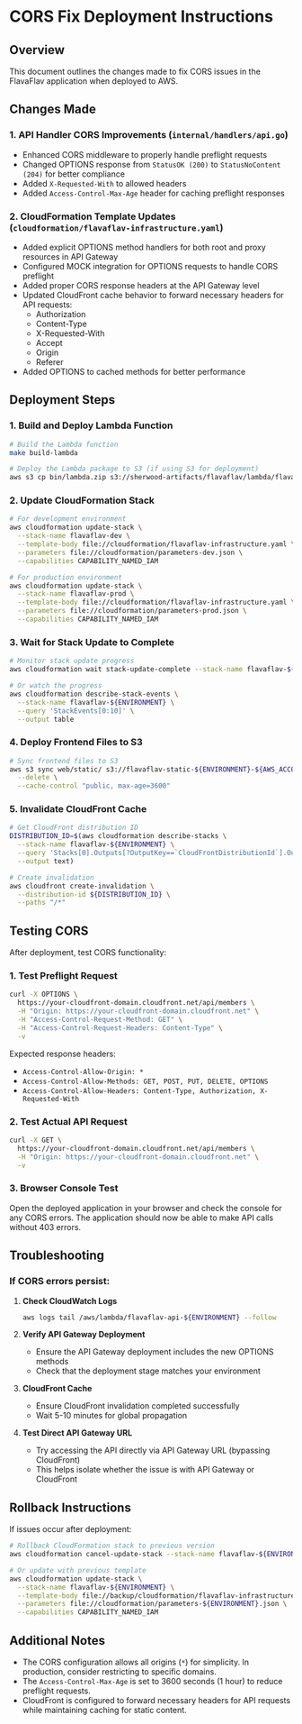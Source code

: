 # CORS Fix Deployment Instructions

## Overview
This document outlines the changes made to fix CORS issues in the FlavaFlav application when deployed to AWS.

## Changes Made

### 1. API Handler CORS Improvements (`internal/handlers/api.go`)
- Enhanced CORS middleware to properly handle preflight requests
- Changed OPTIONS response from `StatusOK (200)` to `StatusNoContent (204)` for better compliance
- Added `X-Requested-With` to allowed headers
- Added `Access-Control-Max-Age` header for caching preflight responses

### 2. CloudFormation Template Updates (`cloudformation/flavaflav-infrastructure.yaml`)
- Added explicit OPTIONS method handlers for both root and proxy resources in API Gateway
- Configured MOCK integration for OPTIONS requests to handle CORS preflight
- Added proper CORS response headers at the API Gateway level
- Updated CloudFront cache behavior to forward necessary headers for API requests:
  - Authorization
  - Content-Type
  - X-Requested-With
  - Accept
  - Origin
  - Referer
- Added OPTIONS to cached methods for better performance

## Deployment Steps

### 1. Build and Deploy Lambda Function

```bash
# Build the Lambda function
make build-lambda

# Deploy the Lambda package to S3 (if using S3 for deployment)
aws s3 cp bin/lambda.zip s3://sherwood-artifacts/flavaflav/lambda/flavaflav-lambda-${ENVIRONMENT}.zip
```

### 2. Update CloudFormation Stack

```bash
# For development environment
aws cloudformation update-stack \
  --stack-name flavaflav-dev \
  --template-body file://cloudformation/flavaflav-infrastructure.yaml \
  --parameters file://cloudformation/parameters-dev.json \
  --capabilities CAPABILITY_NAMED_IAM

# For production environment
aws cloudformation update-stack \
  --stack-name flavaflav-prod \
  --template-body file://cloudformation/flavaflav-infrastructure.yaml \
  --parameters file://cloudformation/parameters-prod.json \
  --capabilities CAPABILITY_NAMED_IAM
```

### 3. Wait for Stack Update to Complete

```bash
# Monitor stack update progress
aws cloudformation wait stack-update-complete --stack-name flavaflav-${ENVIRONMENT}

# Or watch the progress
aws cloudformation describe-stack-events \
  --stack-name flavaflav-${ENVIRONMENT} \
  --query 'StackEvents[0:10]' \
  --output table
```

### 4. Deploy Frontend Files to S3

```bash
# Sync frontend files to S3
aws s3 sync web/static/ s3://flavaflav-static-${ENVIRONMENT}-${AWS_ACCOUNT_ID}/ \
  --delete \
  --cache-control "public, max-age=3600"
```

### 5. Invalidate CloudFront Cache

```bash
# Get CloudFront distribution ID
DISTRIBUTION_ID=$(aws cloudformation describe-stacks \
  --stack-name flavaflav-${ENVIRONMENT} \
  --query 'Stacks[0].Outputs[?OutputKey==`CloudFrontDistributionId`].OutputValue' \
  --output text)

# Create invalidation
aws cloudfront create-invalidation \
  --distribution-id ${DISTRIBUTION_ID} \
  --paths "/*"
```

## Testing CORS

After deployment, test CORS functionality:

### 1. Test Preflight Request
```bash
curl -X OPTIONS \
  https://your-cloudfront-domain.cloudfront.net/api/members \
  -H "Origin: https://your-cloudfront-domain.cloudfront.net" \
  -H "Access-Control-Request-Method: GET" \
  -H "Access-Control-Request-Headers: Content-Type" \
  -v
```

Expected response headers:
- `Access-Control-Allow-Origin: *`
- `Access-Control-Allow-Methods: GET, POST, PUT, DELETE, OPTIONS`
- `Access-Control-Allow-Headers: Content-Type, Authorization, X-Requested-With`

### 2. Test Actual API Request
```bash
curl -X GET \
  https://your-cloudfront-domain.cloudfront.net/api/members \
  -H "Origin: https://your-cloudfront-domain.cloudfront.net" \
  -v
```

### 3. Browser Console Test
Open the deployed application in your browser and check the console for any CORS errors. The application should now be able to make API calls without 403 errors.

## Troubleshooting

### If CORS errors persist:

1. **Check CloudWatch Logs**
   ```bash
   aws logs tail /aws/lambda/flavaflav-api-${ENVIRONMENT} --follow
   ```

2. **Verify API Gateway Deployment**
   - Ensure the API Gateway deployment includes the new OPTIONS methods
   - Check that the deployment stage matches your environment

3. **CloudFront Cache**
   - Ensure CloudFront invalidation completed successfully
   - Wait 5-10 minutes for global propagation

4. **Test Direct API Gateway URL**
   - Try accessing the API directly via API Gateway URL (bypassing CloudFront)
   - This helps isolate whether the issue is with API Gateway or CloudFront

## Rollback Instructions

If issues occur after deployment:

```bash
# Rollback CloudFormation stack to previous version
aws cloudformation cancel-update-stack --stack-name flavaflav-${ENVIRONMENT}

# Or update with previous template
aws cloudformation update-stack \
  --stack-name flavaflav-${ENVIRONMENT} \
  --template-body file://backup/cloudformation/flavaflav-infrastructure.yaml \
  --parameters file://cloudformation/parameters-${ENVIRONMENT}.json \
  --capabilities CAPABILITY_NAMED_IAM
```

## Additional Notes

- The CORS configuration allows all origins (`*`) for simplicity. In production, consider restricting to specific domains.
- The `Access-Control-Max-Age` is set to 3600 seconds (1 hour) to reduce preflight requests.
- CloudFront is configured to forward necessary headers for API requests while maintaining caching for static content.
